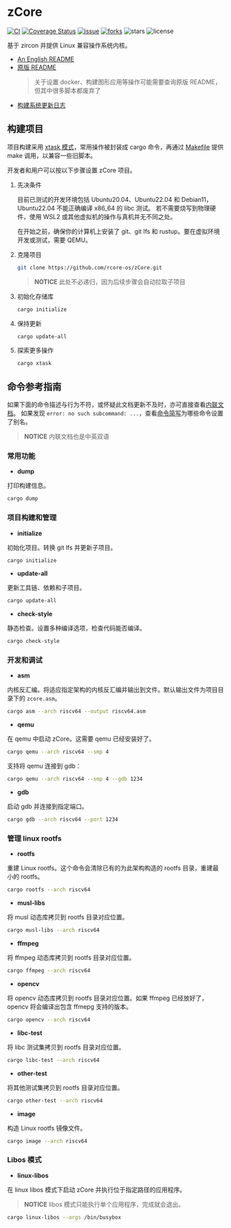 # zCore

[![CI](https://github.com/rcore-os/zCore/actions/workflows/build.yml/badge.svg?branch=master)](https://github.com/rcore-os/zCore/actions)
[![Coverage Status](https://coveralls.io/repos/github/rcore-os/zCore/badge.svg?branch=master)](https://coveralls.io/github/rcore-os/zCore?branch=master)
[![issue](https://img.shields.io/github/issues/rcore-os/zCore)](https://github.com/rcore-os/zCore/issues)
[![forks](https://img.shields.io/github/forks/rcore-os/zCore)](https://github.com/rcore-os/zCore/fork)
![stars](https://img.shields.io/github/stars/rcore-os/zCore)
![license](https://img.shields.io/github/license/rcore-os/zCore)

基于 zircon 并提供 Linux 兼容操作系统内核。

- [An English README](docs/README_EN.md)
- [原版 README](docs/README_LEGACY.md)
  > 关于设置 docker、构建图形应用等操作可能需要查询原版 README，但其中很多脚本都废弃了
- [构建系统更新日志](xtask/CHANGELOG.md)
## 构建项目

项目构建采用 [xtask 模式](https://github.com/matklad/cargo-xtask)，常用操作被封装成 cargo 命令，再通过 [Makefile](Makefile) 提供 make 调用，以兼容一些旧脚本。

开发者和用户可以按以下步骤设置 zCore 项目。

1. 先决条件

   目前已测试的开发环境包括 Ubuntu20.04、Ubuntu22.04 和 Debian11，
   Ubuntu22.04 不能正确编译 x86_64 的 libc 测试。
   若不需要烧写到物理硬件，使用 WSL2 或其他虚拟机的操作与真机并无不同之处。

   在开始之前，确保你的计算机上安装了 git、git lfs 和 rustup。要在虚拟环境开发或测试，需要 QEMU。

2. 克隆项目

   ```bash
   git clone https://github.com/rcore-os/zCore.git
   ```

   > **NOTICE** 此处不必递归，因为后续步骤会自动拉取子项目

3. 初始化存储库

   ```bash
   cargo initialize
   ```

4. 保持更新

   ```bash
   cargo update-all
   ```

5. 探索更多操作

   ```bash
   cargo xtask
   ```

## 命令参考指南

如果下面的命令描述与行为不符，或怀疑此文档更新不及时，亦可直接查看[内联文档](xtask/src/main.rs#L48)。
如果发现 `error: no such subcommand: ...`，查看[命令简写](.cargo/config.toml)为哪些命令设置了别名。

> **NOTICE** 内联文档也是中英双语

### 常用功能

- **dump**

打印构建信息。

```bash
cargo dump
```

### 项目构建和管理

- **initialize**

初始化项目。转换 git lfs 并更新子项目。

```bash
cargo initialize
```

- **update-all**

更新工具链、依赖和子项目。

```bash
cargo update-all
```

- **check-style**

静态检查。设置多种编译选项，检查代码能否编译。

```bash
cargo check-style
```

### 开发和调试

- **asm**

内核反汇编。将适应指定架构的内核反汇编并输出到文件。默认输出文件为项目目录下的 `zcore.asm`。

```bash
cargo asm --arch riscv64 --output riscv64.asm
```

- **qemu**

在 qemu 中启动 zCore。这需要 qemu 已经安装好了。

```bash
cargo qemu --arch riscv64 --smp 4
```

支持将 qemu 连接到 gdb：

```bash
cargo qemu --arch riscv64 --smp 4 --gdb 1234
```

- **gdb**

启动 gdb 并连接到指定端口。

```bash
cargo gdb --arch riscv64 --port 1234
```

### 管理 linux rootfs

- **rootfs**

重建 Linux rootfs。这个命令会清除已有的为此架构构造的 rootfs 目录，重建最小的 rootfs。

```bash
cargo rootfs --arch riscv64
```

- **musl-libs**

将 musl 动态库拷贝到 rootfs 目录对应位置。

```bash
cargo musl-libs --arch riscv64
```

- **ffmpeg**

将 ffmpeg 动态库拷贝到 rootfs 目录对应位置。

```bash
cargo ffmpeg --arch riscv64
```

- **opencv**

将 opencv 动态库拷贝到 rootfs 目录对应位置。如果 ffmpeg 已经放好了，opencv 将会编译出包含 ffmepg 支持的版本。

```bash
cargo opencv --arch riscv64
```

- **libc-test**

将 libc 测试集拷贝到 rootfs 目录对应位置。

```bash
cargo libc-test --arch riscv64
```

- **other-test**

将其他测试集拷贝到 rootfs 目录对应位置。

```bash
cargo other-test --arch riscv64
```

- **image**

构造 Linux rootfs 镜像文件。

```bash
cargo image --arch riscv64
```

### Libos 模式

- **linux-libos**

在 linux libos 模式下启动 zCore 并执行位于指定路径的应用程序。

> **NOTICE** libos 模式只能执行单个应用程序，完成就会退出。

```bash
cargo linux-libos --args /bin/busybox
```
